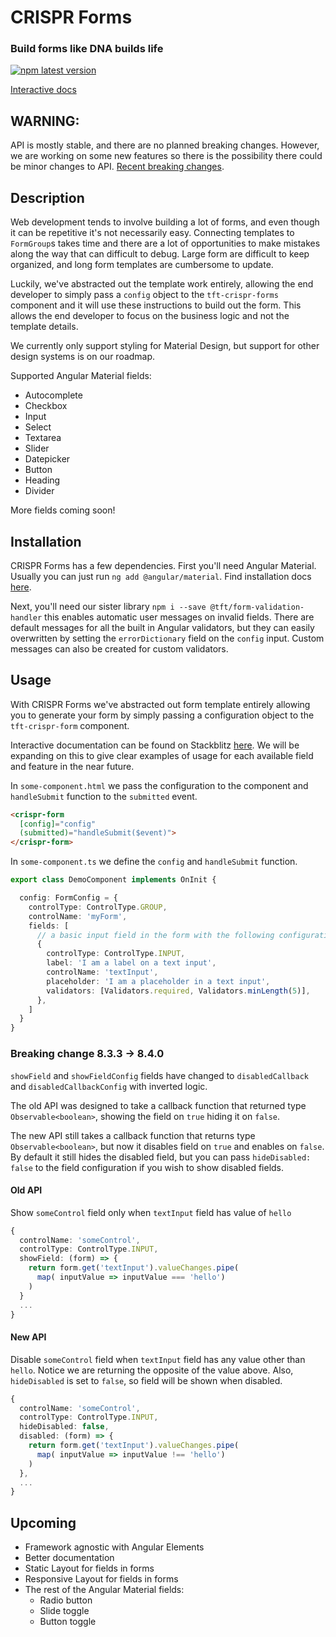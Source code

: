 # CRISPR Forms
### Build forms like DNA builds life
<a href="https://www.npmjs.com/package/@tft/interact">
  <img alt="npm latest version" src="https://img.shields.io/npm/v/@tft/interact/latest.svg">
</a>


[Interactive docs](https://stackblitz.com/github/nayfin/tft-documentation)

## WARNING:

API is mostly stable, and there are no planned breaking changes. However, we are working on some new features so there is the possibility there could be minor changes to API. [Recent breaking changes](#breaking-changes).

## Description

Web development tends to involve building a lot of forms, and even though it can be repetitive it's not necessarily easy. Connecting templates to `FormGroup`s takes time and there are a lot of opportunities  to make mistakes along the way that can difficult to debug. Large form are difficult to keep organized, and long form templates are cumbersome to update.

Luckily, we've abstracted out the template work entirely, allowing the end developer to simply pass a `config` object to the `tft-crispr-forms` component and it will use these instructions to build out the form. This allows the end developer to focus on the business logic and not the template details.

We currently only support styling for Material Design, but support for other design systems is on our roadmap.

Supported Angular Material fields:
 - Autocomplete
 - Checkbox
 - Input
 - Select
 - Textarea
 - Slider
 - Datepicker
 - Button
 - Heading
 - Divider

More fields coming soon!

## Installation

CRISPR Forms has a few dependencies. First you'll need Angular Material. Usually you can just run `ng add @angular/material`. Find installation docs [here](https://material.angular.io/guide/getting-started).

Next, you'll need our sister library `npm i --save @tft/form-validation-handler` this enables automatic user messages on invalid fields. There are default messages for all the built in Angular validators, but they can easily overwritten by setting the `errorDictionary` field on the `config` input. Custom messages can also be created for custom validators.

## Usage

With CRISPR Forms we've abstracted out form template entirely allowing you to generate your form by simply passing a configuration object to the `tft-crispr-form` component.

Interactive documentation can be found on Stackblitz [here](https://stackblitz.com/github/nayfin/tft-documentation). We will be expanding on this to give clear examples of usage for each available field and feature in the near future.

In `some-component.html` we pass the configuration to the component and `handleSubmit` function to the `submitted` event.

```html
<crispr-form
  [config]="config"
  (submitted)="handleSubmit($event)">
</crispr-form>
```
In `some-component.ts` we define the `config` and `handleSubmit` function.

```ts
export class DemoComponent implements OnInit {

  config: FormConfig = {
    controlType: ControlType.GROUP,
    controlName: 'myForm',
    fields: [
      // a basic input field in the form with the following configuration
      {
        controlType: ControlType.INPUT,
        label: 'I am a label on a text input',
        controlName: 'textInput',
        placeholder: 'I am a placeholder in a text input',
        validators: [Validators.required, Validators.minLength(5)],
      },
    ]
  }
}
```

### <a name="breaking-changes"></a> Breaking change 8.3.3 -> 8.4.0

`showField` and `showFieldConfig` fields have changed to `disabledCallback` and   `disabledCallbackConfig` with inverted logic.

The old API was designed to take a callback function that returned type  `Observable<boolean>`, showing the field on `true` hiding it on `false`.

The new API still takes a callback function that returns type  `Observable<boolean>`, but now it disables field on `true` and enables on `false`. By default it still hides the disabled field, but you can pass `hideDisabled: false` to the field configuration if you wish to show disabled fields.

#### Old API
Show `someControl` field only when `textInput` field has value of `hello`
```typescript
{
  controlName: 'someControl',
  controlType: ControlType.INPUT,
  showField: (form) => {
    return form.get('textInput').valueChanges.pipe(
      map( inputValue => inputValue === 'hello')
    )
  }
  ...
}
```
#### New API
 Disable `someControl` field when `textInput` field has any value other than `hello`. Notice we are returning the opposite of the value above. Also, `hideDisabled` is set to `false`, so field will be shown when disabled.
```typescript
{
  controlName: 'someControl',
  controlType: ControlType.INPUT,
  hideDisabled: false,
  disabled: (form) => {
    return form.get('textInput').valueChanges.pipe(
      map( inputValue => inputValue !== 'hello')
    )
  },
  ...
}
```

## Upcoming

- Framework agnostic with Angular Elements
- Better documentation
- Static Layout for fields in forms
- Responsive Layout for fields in forms
- The rest of the Angular Material fields:
  - Radio button
  - Slide toggle
  - Button toggle

